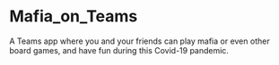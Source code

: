 # Mafia_on_Teams
A Teams app where you and your friends can play mafia or even other board games, and have fun during this Covid-19 pandemic.
